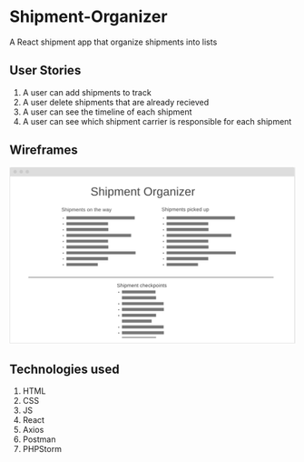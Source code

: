 # Shipment-Organizer
A React shipment app that organize shipments into lists 

## User Stories
1. A user can add shipments to track 
2. A user delete shipments that are already recieved 
3. A user can see the timeline of each shipment 
4. A user can see which shipment carrier is responsible for each shipment 

## Wireframes 
![wireframe](wireframe.png)

## Technologies used 
1. HTML 
2. CSS
3. JS 
4. React 
5. Axios 
6. Postman 
7. PHPStorm 